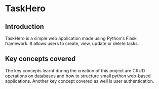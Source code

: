 # TaskHero  

## Introduction
TaskHero is a simple web application made using Python's Flask framework. It allows users to create, view, update or delete tasks. 

## Key concepts covered
The key concepts learnt during the creation of this project are CRUD operations on databases and how to structure small python web-based applications.
Another key concept covered as well is user authentication. 